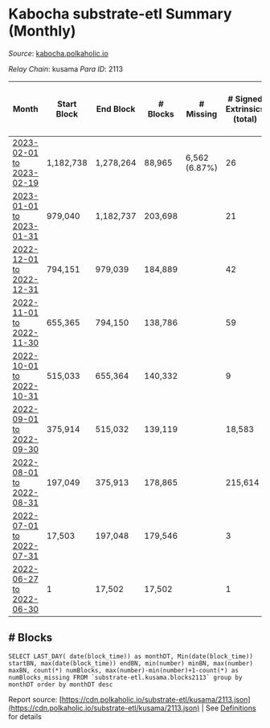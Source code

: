 # Kabocha substrate-etl Summary (Monthly)

_Source_: [kabocha.polkaholic.io](https://kabocha.polkaholic.io)

*Relay Chain*: kusama
*Para ID*: 2113



| Month | Start Block | End Block | # Blocks | # Missing | # Signed Extrinsics (total) | # Active Accounts (avg) | # Addresses with Balances (max) | Issues |
| ----- | ----------- | --------- | -------- | --------- | --------------------------- | ----------------------- | ------------------------------- | ------ |
| [2023-02-01 to 2023-02-19](/kusama/2113-kabocha/2023-02-28.md) | 1,182,738 | 1,278,264 | 88,965 | 6,562 (6.87%) | 26 | 1 | 13,224 | - | 
| [2023-01-01 to 2023-01-31](/kusama/2113-kabocha/2023-01-31.md) | 979,040 | 1,182,737 | 203,698 |   | 21 | 1 | 13,221 | - | 
| [2022-12-01 to 2022-12-31](/kusama/2113-kabocha/2022-12-31.md) | 794,151 | 979,039 | 184,889 |   | 42 | 1 | 13,218 | - | 
| [2022-11-01 to 2022-11-30](/kusama/2113-kabocha/2022-11-30.md) | 655,365 | 794,150 | 138,786 |   | 59 | 1 | 13,216 | - | 
| [2022-10-01 to 2022-10-31](/kusama/2113-kabocha/2022-10-31.md) | 515,033 | 655,364 | 140,332 |   | 9 |  | 13,216 | - | 
| [2022-09-01 to 2022-09-30](/kusama/2113-kabocha/2022-09-30.md) | 375,914 | 515,032 | 139,119 |   | 18,583 |  | 13,290 | - | 
| [2022-08-01 to 2022-08-31](/kusama/2113-kabocha/2022-08-31.md) | 197,049 | 375,913 | 178,865 |   | 215,614 |  | 16,440 | - | 
| [2022-07-01 to 2022-07-31](/kusama/2113-kabocha/2022-07-31.md) | 17,503 | 197,048 | 179,546 |   | 3 |  | 7 | - | 
| [2022-06-27 to 2022-06-30](/kusama/2113-kabocha/2022-06-30.md) | 1 | 17,502 | 17,502 |   | 1 |  | 6 | - | 

## # Blocks
```
SELECT LAST_DAY( date(block_time)) as monthDT, Min(date(block_time)) startBN, max(date(block_time)) endBN, min(number) minBN, max(number) maxBN, count(*) numBlocks, max(number)-min(number)+1-count(*) as numBlocks_missing FROM `substrate-etl.kusama.blocks2113` group by monthDT order by monthDT desc
```



Report source: [https://cdn.polkaholic.io/substrate-etl/kusama/2113.json](https://cdn.polkaholic.io/substrate-etl/kusama/2113.json) | See [Definitions](/DEFINITIONS.md) for details
